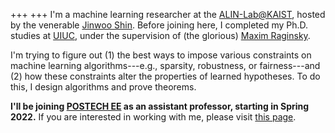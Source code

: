 +++
+++
I'm a machine learning researcher at the [ALIN-Lab@KAIST](https://alinlab.kaist.ac.kr), hosted by the venerable [Jinwoo Shin](https://alinlab.kaist.ac.kr/shin.html). Before joining here, I completed my Ph.D. studies at [UIUC](https://illinois.edu), under the supervision of (the glorious) [Maxim Raginsky](http://maxim.ece.illinois.edu).

I'm trying to figure out (1) the best ways to impose various constraints on machine learning algorithms---e.g., sparsity, robustness, or fairness---and (2) how these constraints alter the properties of learned hypotheses. To do this, I design algorithms and prove theorems.

__I'll be joining [POSTECH EE](https://ee.postech.ac.kr) as an assistant professor, starting in Spring 2022.__ If you are interested in working with me, please visit [this page](https://jaeho-lee.github.io/candidates/).
